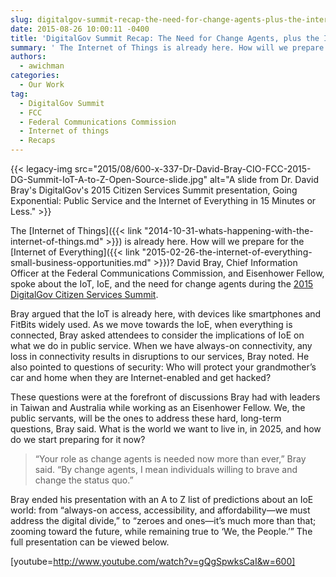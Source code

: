 ```yaml
---
slug: digitalgov-summit-recap-the-need-for-change-agents-plus-the-internet-of-everything-from-a-to-z
date: 2015-08-26 10:00:11 -0400
title: 'DigitalGov Summit Recap: The Need for Change Agents, plus the Internet of Everything, from A to Z'
summary: ' The Internet of Things is already here. How will we prepare for the Internet of Everything? David Bray, Chief Information Officer at the Federal Communications'
authors:
  - awichman
categories:
  - Our Work
tag:
  - DigitalGov Summit
  - FCC
  - Federal Communications Commission
  - Internet of things
  - Recaps
---
```


{{< legacy-img src="2015/08/600-x-337-Dr-David-Bray-CIO-FCC-2015-DG-Summit-IoT-A-to-Z-Open-Source-slide.jpg" alt="A slide from Dr. David Bray's DigitalGov's 2015 Citizen Services Summit presentation, Going Exponential: Public Service and the Internet of Everything in 15 Minutes or Less." >}}

The [Internet of Things]({{< link "2014-10-31-whats-happening-with-the-internet-of-things.md" >}}) is already here. How will we prepare for the [Internet of Everything]({{< link "2015-02-26-the-internet-of-everything-small-business-opportunities.md" >}})? David Bray, Chief Information Officer at the Federal Communications Commission, and Eisenhower Fellow, spoke about the IoT, IoE, and the need for change agents during the [2015 DigitalGov Citizen Services Summit](https://summit.digitalgov.gov/).

Bray argued that the IoT is already here, with devices like smartphones and FitBits widely used. As we move towards the IoE, when everything is connected, Bray asked attendees to consider the implications of IoE on what we do in public service. When we have always-on connectivity, any loss in connectivity results in disruptions to our services, Bray noted. He also pointed to questions of security: Who will protect your grandmother’s car and home when they are Internet-enabled and get hacked?

These questions were at the forefront of discussions Bray had with leaders in Taiwan and Australia while working as an Eisenhower Fellow. We, the public servants, will be the ones to address these hard, long-term questions, Bray said. What is the world we want to live in, in 2025, and how do we start preparing for it now?

> “Your role as change agents is needed now more than ever,” Bray said. “By change agents, I mean individuals willing to brave and change the status quo.”

Bray ended his presentation with an A to Z list of predictions about an IoE world: from “always-on access, accessibility, and affordability—we must address the digital divide,” to “zeroes and ones—it’s much more than that; zooming toward the future, while remaining true to ‘We, the People.’” The full presentation can be viewed below.

[youtube=http://www.youtube.com/watch?v=gQgSpwksCaI&w=600]